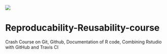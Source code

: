 ![](https://travis-ci.org/MariekeDirk/Reproducability-Reusability-course.svg?branch=master)

# Reproducability-Reusability-course
Crash Course on Git, Github, Documentation of R code, Combining Rstudio with GitHub and Travis CI
